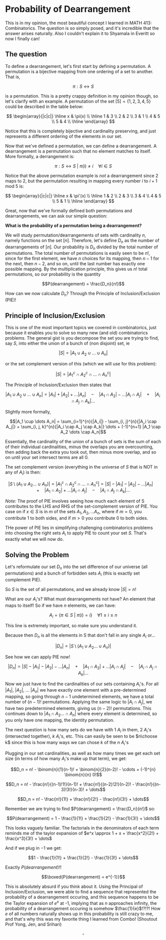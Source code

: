 # Probability of Dearrangement

This is in my opinion, the most beautiful concept I learned in MATH 413: Combinatorics. The question is so simply posed, and it's incredible that the answer arises naturally. Also I couldn't explain it to Shyamala in Everitt so now I finally can!

## The question
To define a dearrangement, let's first start by defining a permutation. A permutation is a bijective mapping from one ordering of a set to another. That is,

$$\pi: S \leftrightarrow S $$ 

is a permutation. This is a pretty crappy definition in my opinion though, so let's clarify with an example. A permutation of the set $[5] = \{1, 2, 3, 4, 5\}$ could be described in the table below:

$$
\begin{array}{|c|c|}
\hline
x & \pi(x) \\
\hline
1 & 3 \\
2 & 2 \\
3 & 1 \\
4 & 5 \\
5 & 4 \\
\hline
\end{array}
$$

Notice that this is completely bijective and cardinality preserving, and just represents a different ordering of the elements in our set.

Now that we've defined a permutation, we can define a dearrangement. A dearrangement is a permutation such that no element matches to itself. More formally, a derrangement is:

$$\pi: S \leftrightarrow S \ | \  \pi(i) \neq i \quad \forall i \in S$$ 

Notice that the above permutation example is *not* a dearrangement since $2$ maps to $2$, but the permutation resulting in mapping every number $i$ to $i+1$ mod $5$ is:

$$
\begin{array}{|c|c|}
\hline
x & \pi'(x) \\
\hline
1 & 2 \\
2 & 3 \\
3 & 4 \\
4 & 5 \\
5 & 1 \\
\hline
\end{array}
$$

Great, now that we've formally defined both permutations and dearrangements, we can ask our simple question:

**What is the probability of a permutation being a dearrangement?**

We will study permutation/dearrangements of sets with cardinality $n$, namely functions on the set $[n]$. Therefore, let's define $D_n$ as the number of dearrangements of $[n]$. Our probability is $D_n$ divided by the total number of permutations. The total number of permutations is easily seen to be $n!$, since for the first element, we have $n$ choices for its mapping, then $n-1$ for the next, then $n-2$, and so on, until the last number has exactly one possible mapping. By the multiplication principle, this gives us $n!$ total permutations, so our probability is the quantity 

$$P(dearrangement) = \frac{D_n}{n!}$$

How can we now calculate $D_n$? Through the Principle of Inclusion/Exclusion (PIE)!

## Principle of Inclusion/Exclusion

This is one of the most important topics we covered in combinatorics, just because it enables you to solve so many new (and old) combinatorics problems. The general gist is you decompose the set you are trying to find, say $S$, into either the union of a bunch of (non disjoint) set, ie

$$|S| = |A_1 \cup A_2 \cup \dots \cup A_n|$$

or the set complement version of this (which we will use for this problem):

$$|S| = |A_1^c \cap A_2^c \cap \dots \cap A_n^c|$$

The Principle of Inclusion/Exclusion then states that

$$|A_1 \cup A_2 \cup \dots \cup A_n| = |A_1| + |A_2| + \dots |A_n| \quad - \quad |A_1 \cap A_2| - \dots |A_i \cap A_j| \quad  + \quad |A_i \cap A_j \cap A_k| \dots$$

Slightly more formally,

$$|A_1 \cup \dots A_n| = \sum_{i=1}^{n}{|A_i|} - \sum_{i, j}^{n}{|A_i \cap A_j|} + \sum_{i, j, k}^{n}{|A_i \cap A_j \cap A_k|} \dots  + (-1)^{n+1} |A_1 \cap A_2 \dots \cap A_n|$$

Essentially, the cardinality of the union of a bunch of sets is the sum of each of their individual cardinalities, minus the overlaps you are overcounting, then adding back the extra you took out, then minus more overlap, and so on until your set intersect terms are all $0$.

The set complement version (everything in the universe of $S$ that is NOT in any of $A_i$) is then:

$$|S \setminus (A_1 \cup A_2 \dots \cup A_n)| = |A_1^c \cap A_2^c \cap \dots \cap A_n^c| = |S| - |A_1| - |A_2| - \dots |A_n| \quad + \quad |A_1 \cap A_2| + \dots |A_i \cap A_j| \quad  - \quad |A_i \cap A_j \cap A_k| \dots$$

*Note:* The proof of PIE involves seeing how much each element of S contributes to the LHS and RHS of the set-complement version of PIE. You case on if $x \in S$ is in $m$ of the sets $A_1, A_2, \dots A_n$, where if $m=0$, you contribute 1 to both sides, and if $m > 0$ you contribute 0 to both sides.

THe power of PIE lies in simplifying challenging combinatorics problems into choosing the right sets $A_i$ to apply PIE to count your set $S$. That's exactly what we will now do.

## Solving the Problem

Let's reformulate our set $D_n$ into the set difference of our universe (all permutations) and a bunch of forbidden sets $A_i$ (this is exactly set complement PIE).

So $S$ is the set of all permutations, and we already know $\lvert S \rvert = n!$

What are our $A_i$'s? What must dearrangements not have? An element that maps to itself! So if we have $n$ elements, we can have:

$$A_i = \{\pi \in S \ | \ \pi(i) = i \} \quad \forall 1 \le i \le n$$

This line is extremely important, so make sure you understand it.

Because then $D_n$ is all the elements in S that don't fall in any single $A_i$ or...

$$|D_n| = |S \setminus (A_1 \cup A_2 \dots \cup A_n)|$$

See how we can apply PIE now!

$$|D_n| = |S| - |A_1| - |A_2| - \dots |A_n| \quad + \quad |A_1 \cap A_2| + \dots |A_i \cap A_j| \quad  - \quad |A_i \cap A_j \cap A_k| \dots$$

Now we just have to find the cardinalities of our sets containing $A_i$'s. For all $\lvert A_1 \rvert$, $\lvert A_2 \rvert$, $\dots$ $\lvert A_n \rvert$ we have exactly one element with a pre-determined mapping, so going through $n-1$ undetermined elements, we have a total number of $(n-1)!$ permutations. Applying the same logic to $\lvert A_i \cap A_j \rvert$, we have two predetermined elements, giving us $(n-2)!$ permutations. This continues down to $\lvert A_1 \cap A_2 \dots \cap A_n \rvert$ where every element is determined, so you only have one mapping, the identity permutation. 

The next question is how many sets do we have with $1$ $A_i$ in them, $2$ $A_i$'s (intersected together), $k$ $A_i$'s, etc. This can easily be seen to be $n\choose k$ since this is how many ways we can chose $k$ of the $n$ $A_i$'s

Plugging in our set cardinalities, as well as how many times we get each set size (in terms of how many $A_i$'s make up that term), we get:

$$D_n = n! - \binom{n}{1}(n-1)! + \binom{n}{2}(n-2)! - \cdots + (-1)^{n} \binom{n}{n} 0!$$

$$D_n = n! - \frac{n!}{(n-1)!1!}(n-1)! + \frac{n!}{(n-2)!2!}(n-2)! - \frac{n!}{(n-3)!3!}(n-3)! + \dots$$

$$D_n = n! - \frac{n!}{1!} + \frac{n!}{2!} - \frac{n!}{3!} + \dots$$

Remember we are trying to find $P(dearrangement) = \frac{D_n}{n!}$ so:

$$P(dearrangement) = 1 - \frac{1}{1!} + \frac{1}{2!} - \frac{1}{3!} + \dots$$

This looks vaguely familiar. The factorials in the denominators of each term reminds me of the taylor expansion of $e^x \approx 1 + x + \frac{x^2}{2!} + \frac{x^3}{3!} + \dots$

And if we plug in $-1$ we get:

$$1 - \frac{1}{1!} + \frac{1}{2!} - \frac{1}{3!} + \dots$$

Exactly $P(dearrangement)!!$

$$\boxed{P(dearrangement) = e^{-1}}$$

This is absolutely absurd if you think about it. Using the Principal of Inclusion/Exclusion, we were able to find a sequence that represented the probability of a dearrangement occuring, and this sequence happens to be the Taylor expansion of $e^x$ at -1, implying that as $n$ approaches infinity, the probability of a dearrangement occuring is somehow $\frac{1}{e}$!?!?! How $e$ of all numbers naturally shows up in this probability is still crazy to me, and that's why this was my favorite thing I learned from Combo! (Shoutout Prof Yong, Jen, and Srihari)

$$\square$$